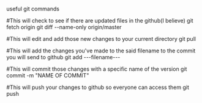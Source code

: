 useful git commands

#This will check to see if there are updated files in the github(I believe)
git fetch origin
git diff --name-only origin/master

#This will edit and add those new changes to your current directory
git pull

#This will add the changes you've made to the said filename to the commit you will send to github
git add ---filename---

#This will commit those changes with a specific name of the version
git commit -m "NAME OF COMMIT"

#This will push your changes to github so everyone can access them
git push

